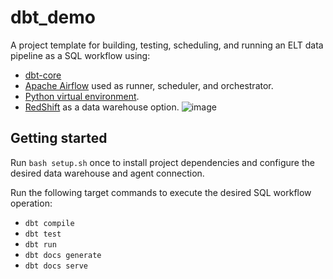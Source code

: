 # dbt_demo

A project template for building, testing, scheduling, and running an ELT data
pipeline as a SQL workflow using:

- [dbt-core](https://github.com/dbt-labs/dbt-core)
- [Apache Airflow](https://airflow.apache.org/docs/) used as runner, scheduler, and orchestrator.
- [Python virtual environment](https://docs.python.org/3/library/venv.html).
- [RedShift](https://docs.aws.amazon.com/redshift/) as a data warehouse option.
 ![image](https://github.com/sumanththota/demo-dbt/assets/30614314/b7a16ac1-ff59-40f7-9bd1-c297b31fea56)


## Getting started

Run `bash setup.sh` once to install project dependencies and configure the desired data warehouse and agent connection.

Run the following target commands to execute the desired SQL workflow operation:
- `dbt compile`
- `dbt test`
- `dbt run`
- `dbt docs generate`
- `dbt docs serve`

